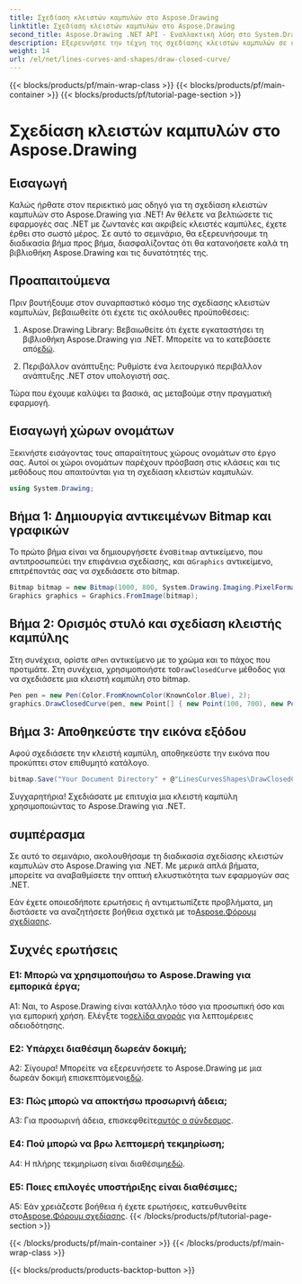 ```yaml
---
title: Σχεδίαση κλειστών καμπυλών στο Aspose.Drawing
linktitle: Σχεδίαση κλειστών καμπυλών στο Aspose.Drawing
second_title: Aspose.Drawing .NET API - Εναλλακτική λύση στο System.Drawing.Common
description: Εξερευνήστε την τέχνη της σχεδίασης κλειστών καμπυλών σε εφαρμογές .NET με το Aspose.Drawing. Ανεβάστε τα γραφικά σας χωρίς κόπο.
weight: 14
url: /el/net/lines-curves-and-shapes/draw-closed-curve/
---
```


{{< blocks/products/pf/main-wrap-class >}}
{{< blocks/products/pf/main-container >}}
{{< blocks/products/pf/tutorial-page-section >}}

# Σχεδίαση κλειστών καμπυλών στο Aspose.Drawing

## Εισαγωγή

Καλώς ήρθατε στον περιεκτικό μας οδηγό για τη σχεδίαση κλειστών καμπυλών στο Aspose.Drawing για .NET! Αν θέλετε να βελτιώσετε τις εφαρμογές σας .NET με ζωντανές και ακριβείς κλειστές καμπύλες, έχετε έρθει στο σωστό μέρος. Σε αυτό το σεμινάριο, θα εξερευνήσουμε τη διαδικασία βήμα προς βήμα, διασφαλίζοντας ότι θα κατανοήσετε καλά τη βιβλιοθήκη Aspose.Drawing και τις δυνατότητές της.

## Προαπαιτούμενα

Πριν βουτήξουμε στον συναρπαστικό κόσμο της σχεδίασης κλειστών καμπυλών, βεβαιωθείτε ότι έχετε τις ακόλουθες προϋποθέσεις:

1.  Aspose.Drawing Library: Βεβαιωθείτε ότι έχετε εγκαταστήσει τη βιβλιοθήκη Aspose.Drawing για .NET. Μπορείτε να το κατεβάσετε από[εδώ](https://releases.aspose.com/drawing/net/).

2. Περιβάλλον ανάπτυξης: Ρυθμίστε ένα λειτουργικό περιβάλλον ανάπτυξης .NET στον υπολογιστή σας.

Τώρα που έχουμε καλύψει τα βασικά, ας μεταβούμε στην πραγματική εφαρμογή.

## Εισαγωγή χώρων ονομάτων

Ξεκινήστε εισάγοντας τους απαραίτητους χώρους ονομάτων στο έργο σας. Αυτοί οι χώροι ονομάτων παρέχουν πρόσβαση στις κλάσεις και τις μεθόδους που απαιτούνται για τη σχεδίαση κλειστών καμπυλών.

```csharp
using System.Drawing;
```

## Βήμα 1: Δημιουργία αντικειμένων Bitmap και γραφικών

 Το πρώτο βήμα είναι να δημιουργήσετε ένα`Bitmap` αντικείμενο, που αντιπροσωπεύει την επιφάνεια σχεδίασης, και α`Graphics` αντικείμενο, επιτρέποντάς σας να σχεδιάσετε στο bitmap.

```csharp
Bitmap bitmap = new Bitmap(1000, 800, System.Drawing.Imaging.PixelFormat.Format32bppPArgb);
Graphics graphics = Graphics.FromImage(bitmap);
```

## Βήμα 2: Ορισμός στυλό και σχεδίαση κλειστής καμπύλης

 Στη συνέχεια, ορίστε α`Pen` αντικείμενο με το χρώμα και το πάχος που προτιμάτε. Στη συνέχεια, χρησιμοποιήστε το`DrawClosedCurve` μέθοδος για να σχεδιάσετε μια κλειστή καμπύλη στο bitmap.

```csharp
Pen pen = new Pen(Color.FromKnownColor(KnownColor.Blue), 2);
graphics.DrawClosedCurve(pen, new Point[] { new Point(100, 700), new Point(350, 600), new Point(500, 500), new Point(650, 600), new Point(900, 700) });
```

## Βήμα 3: Αποθηκεύστε την εικόνα εξόδου

Αφού σχεδιάσετε την κλειστή καμπύλη, αποθηκεύστε την εικόνα που προκύπτει στον επιθυμητό κατάλογο.

```csharp
bitmap.Save("Your Document Directory" + @"LinesCurvesShapes\DrawClosedCurve_out.png");
```

Συγχαρητήρια! Σχεδιάσατε με επιτυχία μια κλειστή καμπύλη χρησιμοποιώντας το Aspose.Drawing για .NET.

## συμπέρασμα

Σε αυτό το σεμινάριο, ακολουθήσαμε τη διαδικασία σχεδίασης κλειστών καμπυλών στο Aspose.Drawing για .NET. Με μερικά απλά βήματα, μπορείτε να αναβαθμίσετε την οπτική ελκυστικότητα των εφαρμογών σας .NET.

 Εάν έχετε οποιεσδήποτε ερωτήσεις ή αντιμετωπίζετε προβλήματα, μη διστάσετε να αναζητήσετε βοήθεια σχετικά με το[Aspose.Φόρουμ σχεδίασης](https://forum.aspose.com/c/diagram/17).

## Συχνές ερωτήσεις

### Ε1: Μπορώ να χρησιμοποιήσω το Aspose.Drawing για εμπορικά έργα;

 A1: Ναι, το Aspose.Drawing είναι κατάλληλο τόσο για προσωπική όσο και για εμπορική χρήση. Ελέγξτε το[σελίδα αγοράς](https://purchase.aspose.com/buy) για λεπτομέρειες αδειοδότησης.

### Ε2: Υπάρχει διαθέσιμη δωρεάν δοκιμή;

 Α2: Σίγουρα! Μπορείτε να εξερευνήσετε το Aspose.Drawing με μια δωρεάν δοκιμή επισκεπτόμενοι[εδώ](https://releases.aspose.com/).

### Ε3: Πώς μπορώ να αποκτήσω προσωρινή άδεια;

 A3: Για προσωρινή άδεια, επισκεφθείτε[αυτός ο σύνδεσμος](https://purchase.aspose.com/temporary-license/).

### Ε4: Πού μπορώ να βρω λεπτομερή τεκμηρίωση;

 A4: Η πλήρης τεκμηρίωση είναι διαθέσιμη[εδώ](https://reference.aspose.com/drawing/net/).

### Ε5: Ποιες επιλογές υποστήριξης είναι διαθέσιμες;

 A5: Εάν χρειάζεστε βοήθεια ή έχετε ερωτήσεις, κατευθυνθείτε στο[Aspose.Φόρουμ σχεδίασης](https://forum.aspose.com/c/diagram/17).
{{< /blocks/products/pf/tutorial-page-section >}}

{{< /blocks/products/pf/main-container >}}
{{< /blocks/products/pf/main-wrap-class >}}

{{< blocks/products/products-backtop-button >}}
